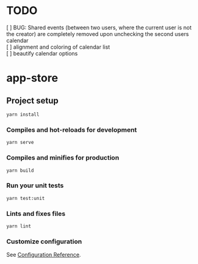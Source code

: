 # TODO
[ ] BUG: Shared events (between two users, where the current user is not the creator) are completely removed upon unchecking the second users calendar  
[ ] alignment and coloring of calendar list  
[ ] beautify calendar options  


# app-store

## Project setup
```
yarn install
```

### Compiles and hot-reloads for development
```
yarn serve
```

### Compiles and minifies for production
```
yarn build
```

### Run your unit tests
```
yarn test:unit
```

### Lints and fixes files
```
yarn lint
```

### Customize configuration
See [Configuration Reference](https://cli.vuejs.org/config/).
